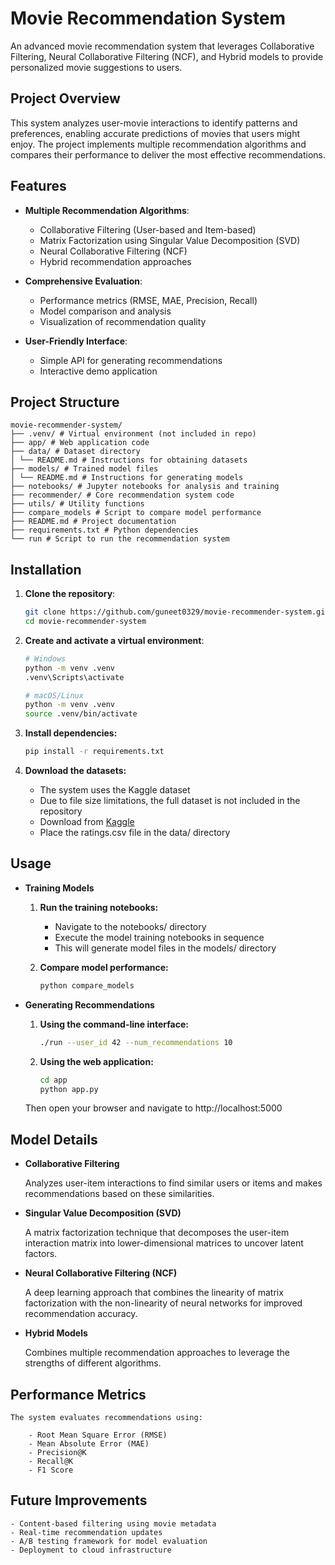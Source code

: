 # Movie Recommendation System

An advanced movie recommendation system that leverages Collaborative Filtering, Neural Collaborative Filtering (NCF), and Hybrid models to provide personalized movie suggestions to users.

## Project Overview

This system analyzes user-movie interactions to identify patterns and preferences, enabling accurate predictions of movies that users might enjoy. The project implements multiple recommendation algorithms and compares their performance to deliver the most effective recommendations.

## Features

- **Multiple Recommendation Algorithms**:
  - Collaborative Filtering (User-based and Item-based)
  - Matrix Factorization using Singular Value Decomposition (SVD)
  - Neural Collaborative Filtering (NCF)
  - Hybrid recommendation approaches

- **Comprehensive Evaluation**:
  - Performance metrics (RMSE, MAE, Precision, Recall)
  - Model comparison and analysis
  - Visualization of recommendation quality

- **User-Friendly Interface**:
  - Simple API for generating recommendations
  - Interactive demo application

## Project Structure


    movie-recommender-system/
    ├── .venv/ # Virtual environment (not included in repo)
    ├── app/ # Web application code
    ├── data/ # Dataset directory
    │ └── README.md # Instructions for obtaining datasets
    ├── models/ # Trained model files
    │ └── README.md # Instructions for generating models
    ├── notebooks/ # Jupyter notebooks for analysis and training
    ├── recommender/ # Core recommendation system code
    ├── utils/ # Utility functions
    ├── compare_models # Script to compare model performance
    ├── README.md # Project documentation
    ├── requirements.txt # Python dependencies
    └── run # Script to run the recommendation system


## Installation

1. **Clone the repository**:

   ```bash
   git clone https://github.com/guneet0329/movie-recommender-system.git
   cd movie-recommender-system

2. **Create and activate a virtual environment**:

    ```bash
    # Windows
    python -m venv .venv
    .venv\Scripts\activate

    # macOS/Linux
    python -m venv .venv
    source .venv/bin/activate

3. **Install dependencies:**

    ```bash
    pip install -r requirements.txt

4. **Download the datasets:**

    - The system uses the Kaggle dataset
    - Due to file size limitations, the full dataset is not included in the repository
    - Download from [Kaggle](https://www.kaggle.com/datasets/rounakbanik/the-movies-dataset)
    - Place the ratings.csv file in the data/ directory


## Usage

- **Training Models**

    1. **Run the training notebooks:**

        - Navigate to the notebooks/ directory
        - Execute the model training notebooks in sequence
        - This will generate model files in the models/ directory

    2. **Compare model performance:**

        ```bash
        python compare_models

- **Generating Recommendations**

    1. **Using the command-line interface:**
        
        ```bash
        ./run --user_id 42 --num_recommendations 10

    2. **Using the web application:**
        
        ```bash
        cd app
        python app.py

    Then open your browser and navigate to http://localhost:5000
        

## Model Details

- **Collaborative Filtering**

    Analyzes user-item interactions to find similar users or items and makes recommendations based on these similarities.

- **Singular Value Decomposition (SVD)**

    A matrix factorization technique that decomposes the user-item interaction matrix into lower-dimensional matrices to uncover latent factors.

- **Neural Collaborative Filtering (NCF)**
    
    A deep learning approach that combines the linearity of matrix factorization with the non-linearity of neural networks for improved recommendation accuracy.

- **Hybrid Models**
    
    Combines multiple recommendation approaches to leverage the strengths of different algorithms.


## Performance Metrics
    
    The system evaluates recommendations using:

        - Root Mean Square Error (RMSE)
        - Mean Absolute Error (MAE)
        - Precision@K
        - Recall@K
        - F1 Score
    
## Future Improvements

    - Content-based filtering using movie metadata
    - Real-time recommendation updates
    - A/B testing framework for model evaluation
    - Deployment to cloud infrastructure